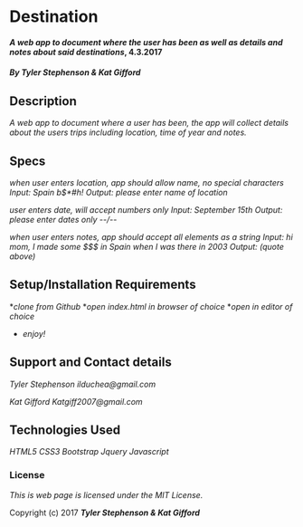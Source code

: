 # Destination

#### _**A web app to document where the user has been as well as details and notes about said destinations**_, 4.3.2017

#### _**By Tyler Stephenson & Kat Gifford**_

## Description
_A web app to document where a user has been, the app will collect details about the users trips including location, time of year and notes._

## Specs
_when user enters location, app should allow name, no special characters_
_Input: Spain b$*#h!_
_Output: please enter name of location_

_user enters date, will accept numbers only_
_Input: September 15th_
_Output: please enter dates only --/--_

_when user enters notes, app should accept all elements as a string_
_Input: hi mom, I made some $$$ in Spain when I was there in 2003_
_Output: (quote above)_

## Setup/Installation Requirements

*_clone from Github_
*_open index.html in browser of choice_
*_open in editor of choice_
* _enjoy!_

## Support and Contact details

_Tyler Stephenson_
_ilduchea@gmail.com_

_Kat Gifford_
_Katgiff2007@gmail.com_

## Technologies Used

_HTML5_
_CSS3_
_Bootstrap_
_Jquery_
_Javascript_

### License

*This is web page is licensed under the MIT License.*

Copyright (c) 2017 **_Tyler Stephenson & Kat Gifford_**
